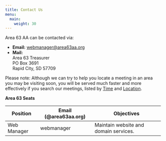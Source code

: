 ```yaml
---
title: Contact Us
menu:
  main:
    weight: 30
---
```


Area 63 AA can be contacted via:

- **Email:** webmanager@area63aa.org
- **Mail:**\
  Area 63 Treasurer\
  PO Box 3691\
  Rapid City, SD 57709

Please note: Although we can try to help you locate a meeting in an area you
may be visiting soon, you will be served much faster and more effectively if
you search our meetings, listed by [Time](/meeting-times/) and [Location](/meeting-zips/).

**Area 63 Seats**

| Position    | Email (@area63aa.org)                | Objectives                             |
| ----------- | ------------------------------------ | -------------------------------------- |
| Web Manager | <span class="a63e">webmanager</span> | Maintain website and domain services.  |

<script src="https://ajax.googleapis.com/ajax/libs/jquery/3.5.1/jquery.min.js"></script>
<script type="text/javascript">
  $('.a63e').replaceWith(function() {
    var email = $.trim($(this).text());
    return '<a href="mailto:' + email + '@area63aa.org">' + email + '</a>';
  });
</script>
